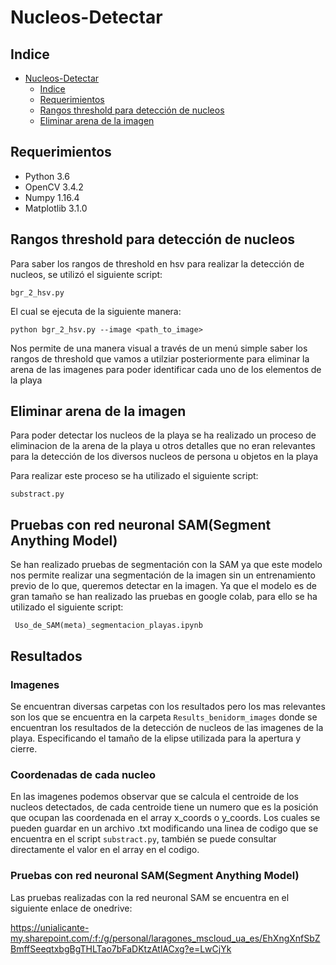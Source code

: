 # Nucleos-Detectar

## Indice 
- [Nucleos-Detectar](#nucleos-detectar)
  - [Indice](#indice)
  - [Requerimientos](#requerimientos)
  - [Rangos threshold para detección de nucleos](#rangos-threshold-para-detección-de-nucleos)
  - [Eliminar arena de la imagen](#eliminar-arena-de-la-imagen)

## Requerimientos
- Python 3.6
- OpenCV 3.4.2
- Numpy 1.16.4
- Matplotlib 3.1.0


## Rangos threshold para detección de nucleos
Para saber los rangos de threshold en hsv para realizar la detección de nucleos, se utilizó el siguiente script:

``` bgr_2_hsv.py ```

El cual se ejecuta de la siguiente manera:

``` python bgr_2_hsv.py --image <path_to_image> ```

Nos permite de una manera visual a través de un menú simple saber los rangos de threshold que vamos a utilziar posteriormente para eliminar la arena de las imagenes para poder identificar cada uno de los elementos de la playa 

## Eliminar arena de la imagen
Para poder detectar los nucleos de la playa se ha realizado un proceso de eliminacion de la arena de la playa u otros detalles que no eran relevantes para la detección de los diversos nucleos de persona u objetos en la playa 

Para realizar este proceso se ha utilizado el siguiente script:

``` substract.py ```
## Pruebas con red neuronal SAM(Segment Anything Model)
Se han realizado pruebas de segmentación con la SAM ya que este modelo nos permite realizar una segmentación de la imagen sin un entrenamiento previo de lo que, queremos detectar en la imagen. Ya que el modelo es de gran tamaño se han realizado las pruebas en google colab, para ello se ha utilizado el siguiente script:

``` Uso_de_SAM(meta)_segmentacion_playas.ipynb```

## Resultados

### Imagenes 
Se encuentran diversas carpetas con los resultados pero los mas relevantes son los que se encuentra en la carpeta ``` Results_benidorm_images ``` donde se encuentran los resultados de la detección de nucleos de las imagenes de la playa. Especificando el tamaño de la elipse utilizada para la apertura y cierre.

### Coordenadas de cada nucleo

En las imagenes podemos observar que se calcula el centroide de los nucleos detectados, de cada centroide tiene un numero que es la posición que ocupan las coordenada en el array x_coords o y_coords. Los cuales se pueden guardar en un archivo .txt modificando una linea de codigo que se encuentra en el script ``` substract.py ```, también se puede consultar directamente el valor en el array en el codigo.

### Pruebas con red neuronal SAM(Segment Anything Model)
Las pruebas realizadas con la red neuronal SAM se encuentra en el siguiente enlace de onedrive:

https://unialicante-my.sharepoint.com/:f:/g/personal/laragones_mscloud_ua_es/EhXngXnfSbZBmffSeeqtxbgBgTHLTao7bFaDKtzAtlACxg?e=LwCjYk